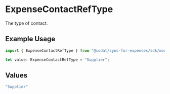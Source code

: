 # ExpenseContactRefType

The type of contact.

## Example Usage

```typescript
import { ExpenseContactRefType } from "@codat/sync-for-expenses/sdk/models/shared";

let value: ExpenseContactRefType = "Supplier";
```

## Values

```typescript
"Supplier"
```
